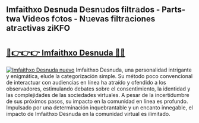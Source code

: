 ## Imfaithxo Desnuda D𝚎sn𝚞dos filtr𝚊dos - Parts-twa Vid𝚎os f𝚘tos - N𝚞evas filtr𝚊ciones atr𝚊ctivas ziKFO

# <h2><a href="http://mb67do.tromn.icu/?c=Imfaithxo+Desnuda">🔗👉👉👉 Imfaithxo Desnuda 🔗🔗</a></h2>

[![Imfaithxo Desnuda nuevo](https://i.imgur.com/pEAQMta.gif)](http://mb67do.tromn.icu/?c=Imfaithxo+Desnuda)
Imfaithxo Desnuda, una personalidad intrigante y enigmática, elude la categorización simple. Su método poco convencional de interactuar con audiencias en línea ha atraído y ofendido a los observadores, estimulando debates sobre el consentimiento, la identidad y las complejidades de las sociedades virtuales. A pesar de la incertidumbre de sus próximos pasos, su impacto en la comunidad en línea es profundo. Impulsado por una determinación inquebrantable y un encanto innegable, el impacto de Imfaithxo Desnuda en la comunidad virtual es ilimitado.
